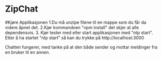 # ZipChat
#Kjøre Applikasjonen
1.Du må unzipe filene  til en mappe som du får da videre åpnet det.
2.Kjør kommandoen "npm install" det skjer at alle dependensvis.
3. Kjør tester med <ntp test> eller start applikasjonen med "ntp start".
Etter å ha startet "ntp start" så kan du trykke på http://localhost:3000


Chatten fungerer, med tanke på at den både sender og mottar meldinger fra en bruker til en annen.
